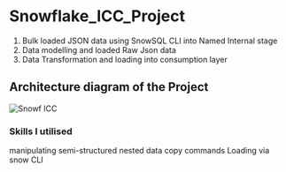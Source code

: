 # Snowflake_ICC_Project

1) Bulk loaded JSON data using SnowSQL CLI into Named Internal stage
2) Data modelling and loaded Raw Json data
3) Data Transformation and loading into consumption layer

## Architecture diagram of the Project
![Snowf ICC](https://github.com/user-attachments/assets/14855f86-9459-4cc4-96c0-c55076a1a53d)

### Skills I utilised
manipulating semi-structured nested data
copy commands
Loading via snow CLI
